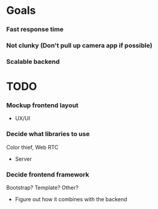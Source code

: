 # Goals

### Fast response time

### Not clunky (Don't pull up camera app if possible)

### Scalable backend

# TODO

### Mockup frontend layout

- UX/UI

### Decide what libraries to use

Color thief, Web RTC

- Server

### Decide frontend framework

Bootstrap? Template? Other?

- Figure out how it combines with the backend
